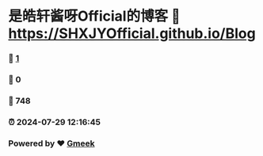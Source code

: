 # 是皓轩酱呀Official的博客 :link: https://SHXJYOfficial.github.io/Blog 
### :page_facing_up: [1](https://SHXJYOfficial.github.io/Blog/tag.html) 
### :speech_balloon: 0 
### :hibiscus: 748 
### :alarm_clock: 2024-07-29 12:16:45 
### Powered by :heart: [Gmeek](https://github.com/Meekdai/Gmeek)
